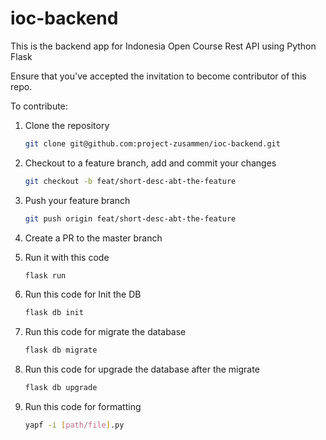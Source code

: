 # ioc-backend
This is the backend app for Indonesia Open Course Rest API using Python Flask

Ensure that you've accepted the invitation to become contributor of this repo.

To contribute:

1. Clone the repository
    ```bash
    git clone git@github.com:project-zusammen/ioc-backend.git
    ```

2. Checkout to a feature branch, add and commit your changes
    ```bash
    git checkout -b feat/short-desc-abt-the-feature
    ```

3. Push your feature branch
    ```bash
    git push origin feat/short-desc-abt-the-feature
    ```

4. Create a PR to the master branch

5. Run it with this code
    ```bash
    flask run
    ```

6. Run this code for Init the DB
    ```bash
    flask db init
    ```

7. Run this code for migrate the database
    ```bash
    flask db migrate
    ```

8. Run this code for upgrade the database after the migrate
    ```bash
    flask db upgrade
    ```

9. Run this code for formatting
    ```bash
    yapf -i [path/file].py
    ```
